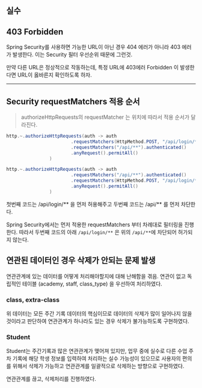 ## 실수

## 403 Forbidden

Spring Security를 사용하면 가능한 URL이 아닌 경우 404 에러가 아니라 403 에러가 발생한다.
이는 Security 필터 우선순위 때문에 그런것.

만약 다른 URL은 정상적으로 작동하는데, 특정 URL에 403에러 Forbidden 이 발생한다면 URL이 옳바른지 확인하도록 하자.

---

## Security requestMatchers 적용 순서

> authorizeHttpRequests의 requestMatcher 는 위치에 따라서 적용 순서가 달라진다.

```java
http.~.authorizeHttpRequests(auth -> auth
                        .requestMatchers(HttpMethod.POST, "/api/login/**").permitAll()
                        .requestMatchers("/api/**").authenticated()
                        .anyRequest().permitAll()
                )
```

```java
http.~.authorizeHttpRequests(auth -> auth
                        .requestMatchers("/api/**").authenticated()
                        .requestMatchers(HttpMethod.POST, "/api/login/**").permitAll()
                        .anyRequest().permitAll()
                )
```

첫번째 코드는 /api/login/** 을 먼저 허용해주고 두번째 코드는 /api/** 를 먼저 차단한다. 

Spring Security에서는 먼저 적용한 requestMatchers 부터 차례대로 필터링을 진행한다. 
따라서 두번째 코드의 아래 `/api/login/**` 은 위의 `/api/**`에 차단되어 허가되지 않는다.


## 연관된 데이터인 경우 삭제가 안되는 문제 발생
연관관계에 있는 데이터를 어떻게 처리해야할지에 대해 난해함을 겪음.
연관이 없고 독립적인 테이블 (academy, staff, class_type) 을 우선하여 처리하였다. 
### class, extra-class 
위 데이터는 모든 주간 기록 데이터의 핵심이므로 
데이터의 삭제가 많이 일어나지 않을 것이라고 판단하여 연관관계가 하나라도 있는 경우 
삭제가 불가능하도록 구현하였다.

### Student
Student는 주간기록과 많은 연관관계가 맺어져 있지만, 
업무 중에 실수로 다른 수업 주차 기록에 해당 학생 정보를 입력하여 처리하는 실수 가능성이 있으므로
사용자의 편의를 위해서 삭제가 가능하고 연관관계를 일괄적으로 삭제하는 방향으로 구현하였다. 

연관관계를 끊고, 삭제처리를 진행하였다.

